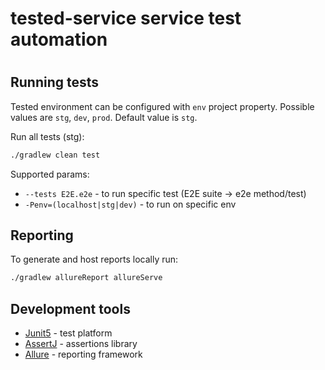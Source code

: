 # tested-service service test automation
#
## Running tests ##

Tested environment can be configured with `env` project property. 
Possible values are `stg`, `dev`, `prod`. 
Default value is `stg`.

Run all tests (stg):
```bash
./gradlew clean test
```
Supported params:
* `--tests E2E.e2e` - to run specific test (E2E suite -> e2e method/test)
* `-Penv=(localhost|stg|dev)` - to run on specific env

## Reporting ##
To generate and host reports locally run:
```bash
./gradlew allureReport allureServe
```

## Development tools
* [Junit5](https://junit.org/junit5/) - test platform
* [AssertJ](https://assertj.github.io/doc/) - assertions library
* [Allure](https://docs.qameta.io/allure/) - reporting framework